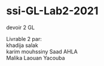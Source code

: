 # ssi-GL-Lab2-2021
devoir 2 GL

Livrable 2 par:  
khadija salak  
karim mouhssiny
Saad AHLA  
Malika Laouan Yacouba
